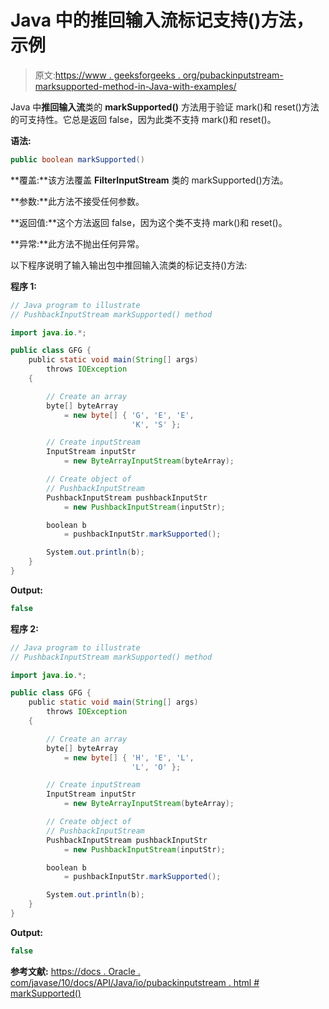# Java 中的推回输入流标记支持()方法，示例

> 原文:[https://www . geeksforgeeks . org/pubackinputstream-marksupported-method-in-Java-with-examples/](https://www.geeksforgeeks.org/pushbackinputstream-marksupported-method-in-java-with-examples/)

Java 中**推回输入流**类的 **markSupported()** 方法用于验证 mark()和 reset()方法的可支持性。它总是返回 false，因为此类不支持 mark()和 reset()。

**语法:**

```java
public boolean markSupported()

```

**覆盖:**该方法覆盖 **FilterInputStream** 类的 markSupported()方法。

**参数:**此方法不接受任何参数。

**返回值:**这个方法返回 false，因为这个类不支持 mark()和 reset()。

**异常:**此方法不抛出任何异常。

以下程序说明了输入输出包中推回输入流类的标记支持()方法:

**程序 1:**

```java
// Java program to illustrate
// PushbackInputStream markSupported() method

import java.io.*;

public class GFG {
    public static void main(String[] args)
        throws IOException
    {

        // Create an array
        byte[] byteArray
            = new byte[] { 'G', 'E', 'E',
                           'K', 'S' };

        // Create inputStream
        InputStream inputStr
            = new ByteArrayInputStream(byteArray);

        // Create object of
        // PushbackInputStream
        PushbackInputStream pushbackInputStr
            = new PushbackInputStream(inputStr);

        boolean b
            = pushbackInputStr.markSupported();

        System.out.println(b);
    }
}
```

**Output:**

```java
false

```

**程序 2:**

```java
// Java program to illustrate
// PushbackInputStream markSupported() method

import java.io.*;

public class GFG {
    public static void main(String[] args)
        throws IOException
    {

        // Create an array
        byte[] byteArray
            = new byte[] { 'H', 'E', 'L',
                           'L', 'O' };

        // Create inputStream
        InputStream inputStr
            = new ByteArrayInputStream(byteArray);

        // Create object of
        // PushbackInputStream
        PushbackInputStream pushbackInputStr
            = new PushbackInputStream(inputStr);

        boolean b
            = pushbackInputStr.markSupported();

        System.out.println(b);
    }
}
```

**Output:**

```java
false

```

**参考文献:**
[https://docs . Oracle . com/javase/10/docs/API/Java/io/pubackinputstream . html # markSupported()](https://docs.oracle.com/javase/10/docs/api/java/io/PushbackInputStream.html#markSupported())